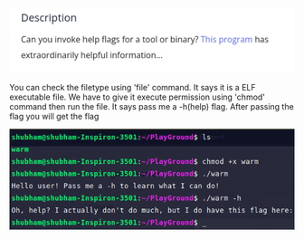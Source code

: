 
![Alt text](image.png)

You can check the filetype using 'file' command. It says it is a ELF executable file. We have to give it execute permission using 'chmod' command then run the file. It says pass me a -h(help) flag. After passing the flag you will get the flag

![Alt text](image-1.png)
